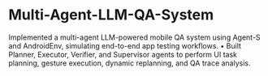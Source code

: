 # Multi-Agent-LLM-QA-System
Implemented a multi-agent LLM-powered mobile QA system using Agent-S and AndroidEnv, simulating end-to-end app testing workflows. • Built Planner, Executor, Verifier, and Supervisor agents to perform UI task planning, gesture execution, dynamic replanning, and QA trace analysis.
